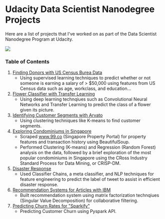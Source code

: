 # Udacity Data Scientist Nanodegree Projects

Here are a list of projects that I've worked on as part of the Data Scientist Nanodegree Program at Udacity.

<img src="https://d20vrrgs8k4bvw.cloudfront.net/images/open-graph/udacity.png" />

### Table of Contents

1. [Finding Donors with US Census Burea Data](https://jeffchenchengyi.github.io/portfolio/udacity/01-finding-donors/finding_donors.html)
    - Using supervised learning techniques to predict whether or not someone is earning a salary of > $50,000 using features from US Census data such as age, workclass, and education...
2. [Flower Classifier with Transfer Learning](https://jeffchenchengyi.github.io/portfolio/udacity/02-flower-classifier/image_classifier.html)
    - Using deep learning technqiues such as Convolutional Neural Networks and Transfer Learning to predict the class of a flower given its picture.
3. [Identifying Customer Segments with Arvato](https://jeffchenchengyi.github.io/portfolio/udacity/03-identifying-customer-segments/identifying-customer-segments.html)
    - Using clustering techniques like K-means to find customer segments.
4. [Exploring Condominiums in Singapore](https://jeffchenchengyi.github.io/portfolio/udacity/04-exploring-condos-sg/exploring-house-prices-singapore-part-3-crispdm.html)
    - Scraped www.99.co (Singapore Property Portal) for property features and transaction history using BeautifulSoup. 
    - Performed Clustering (K-means) and Regression (Random Forest) analysis on the data, followed by a brief exploration of the most popular condominiums in Singapore using the CRoss Industry Standard Process for Data Mining, or CRISP-DM.
5. [Disaster Response](https://jeffchenchengyi.github.io/portfolio/udacity/05-disaster-response/workspace/ML_Pipeline_Preparation.html)
    - Used Classifier Chains, a meta classifier, and NLP techniques for feature engineering to predict the label of tweet to assist in efficient disaster response.
6. [Recommendation Systems for Articles with IBM](https://jeffchenchengyi.github.io/portfolio/udacity/06-ibm-recommendation-engine/Recommendations_with_IBM.html)
    - Built recommendation system using matrix factorization technqiues (Singular Value Decomposition) for collaborative filtering.
7. [Predicting Churn Rates for "Sparkify"](https://jeffchenchengyi.github.io/portfolio/udacity/07-datascience-capstone/Sparkify.html)
    - Predicting Customer Churn using Pyspark API.